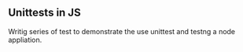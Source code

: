 ## Unittests in JS
Writig series of test to demonstrate the use unittest and testng a node appliation.